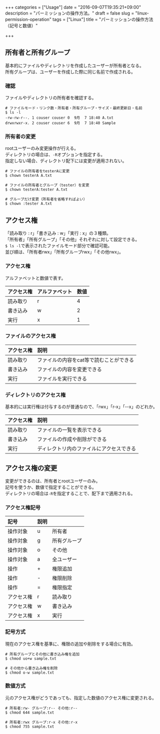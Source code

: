 +++
categories = ["Usage"]
date = "2016-09-07T19:35:21+09:00"
description = "パーミッションの操作方法。"
draft = false
slug = "linux-permission-operation"
tags = ["Linux"]
title = "パーミッションの操作方法（記号と数値）"

+++

## 所有者と所有グループ
基本的にファイルやディレクトリを作成したユーザーが所有者となる。  
所有グループは、ユーザーを作成した際に同じ名前で作成される。

### 確認
ファイルやディレクトリの所有者を確認する。  
```@bash
# ファイルモード・リンク数・所有者・所有グループ・サイズ・最終更新日・名前
$ ls -l
-rw-rw-r--. 1 couser couser 0  9月  7 18:40 A.txt
drwxrwxr-x. 2 couser couser 6  9月  7 18:40 Sample

```

### 所有者の変更
rootユーザーのみ変更操作が行える。  
ディレクトリの場合は、` -R `オプションを指定する。  
指定しない場合、ディレクトリ配下には変更が適用されない。  
```@bash
# ファイルの所有者をtesterAに変更
$ chown testerA A.txt

# ファイルの所有者とグループ（tester）を変更
$ chown testerA:tester A.txt

# グループだけ変更（所有者を省略すればよい）
$ chown :tester A.txt
```


## アクセス権
「読み取り : r」「書き込み : w」「実行 : x」の３種類。  
「所有者」「所有グループ」「その他」それぞれに対して設定できる。  
` $ ls -l `で表示されたファイルモード部分で確認可能。  
並び順は、「所有者rwx」「所有グループrwx」「その他rwx」。  

### アクセス権
アルファベットと数値で表す。  

| アクセス権 | アルファベット | 数値 |
|:-----------|:---------------|:-----|
| 読み取り   | r              | 4    |
| 書き込み   | w              | 2    |
| 実行       | x              | 1    |

### ファイルのアクセス権
| アクセス権 | 説明                                    |
|:-----------|:----------------------------------------|
| 読み取り   | ファイルの内容をcat等で読むことができる |
| 書き込み   | ファイルの内容を変更できる              |
| 実行       | ファイルを実行できる                    |

### ディレクトリのアクセス権
基本的には実行権は付与するのが普通なので、「rwx」「r-x」「--x」のどれか。  

| アクセス権 | 説明                                     |
|:-----------|:-----------------------------------------|
| 読み取り   | ファイルの一覧を表示できる               |
| 書き込み   | ファイルの作成や削除ができる             |
| 実行       | ディレクトリ内のファイルにアクセスできる |

## アクセス権の変更
変更ができるのは、所有者とrootユーザーのみ。  
記号を使うか、数値で指定することができる。  
ディレクトリの場合は` -R `を指定することで、配下まで適用される。

### アクセス権記号
| 記号       | 説明 |              |
|:-----------|:-----|:-------------|
| 操作対象   | u    | 所有者       |
| 操作対象   | g    | 所有グループ |
| 操作対象   | o    | その他       |
| 操作対象   | a    | 全ユーザー   |
| 操作       | +    | 権限追加     |
| 操作       | -    | 権限削除     |
| 操作       | =    | 権限指定     |
| アクセス権 | r    | 読み取り     |
| アクセス権 | w    | 書き込み     |
| アクセス権 | x    | 実行         |

### 記号方式
現在のアクセス権を基準に、権限の追加や削除をする場合に有効。  
```@bash
# 所有グループとその他に書き込み権を追加
$ chmod uo+w sample.txt

# その他から書き込み権を削除
$ chmod o-w sample.txt
```

### 数値方式
元のアクセス権がどうであっても、指定した数値のアクセス権に変更される。
```@bash
# 所有者:rw- グループ:r-- その他:r--
$ chmod 644 sample.txt

# 所有者:rwx グループ:r-x その他:r-x
$ chmod 755 sample.txt
```

